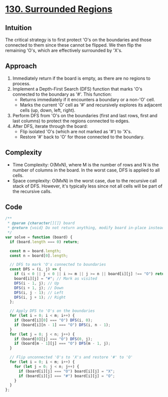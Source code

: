 # [130. Surrounded Regions](https://leetcode.com/problems/surrounded-regions/)

## Intuition

The critical strategy is to first protect 'O's on the boundaries and those connected to them since these cannot be flipped. We then flip the remaining 'O's, which are effectively surrounded by 'X's.

## Approach

1. Immediately return if the board is empty, as there are no regions to process.
2. Implement a Depth-First Search (DFS) function that marks 'O's connected to the boundary as '#'. This function:
   - Returns immediately if it encounters a boundary or a non-'O' cell.
   - Marks the current 'O' cell as '#' and recursively explores its adjacent cells (up, down, left, right).
3. Perform DFS from 'O's on the boundaries (first and last rows, first and last columns) to protect the regions connected to edges.
4. After DFS, iterate through the board:
   - Flip isolated 'O's (which are not marked as '#') to 'X's.
   - Restore '#' back to 'O' for those connected to the boundary.

## Complexity

- Time Complexity: O(MxN), where M is the number of rows and N is the number of columns in the board. In the worst case, DFS is applied to all cells.
- Space complexity: O(MxN) in the worst case, due to the recursive call stack of DFS. However, it's typically less since not all cells will be part of the recursive calls.

## Code

```javascript
/**
 * @param {character[][]} board
 * @return {void} Do not return anything, modify board in-place instead.
 */
var solve = function (board) {
  if (board.length === 0) return;

  const m = board.length;
  const n = board[0].length;

  // DFS to mark 'O's connected to boundaries
  const DFS = (i, j) => {
    if (i < 0 || j < 0 || i >= m || j >= n || board[i][j] !== "O") return;
    board[i][j] = "#"; // Mark as visited
    DFS(i - 1, j); // Up
    DFS(i + 1, j); // Down
    DFS(i, j - 1); // Left
    DFS(i, j + 1); // Right
  };

  // Apply DFS to 'O's on the boundaries
  for (let i = 0; i < m; i++) {
    if (board[i][0] === "O") DFS(i, 0);
    if (board[i][n - 1] === "O") DFS(i, n - 1);
  }
  for (let j = 0; j < n; j++) {
    if (board[0][j] === "O") DFS(0, j);
    if (board[m - 1][j] === "O") DFS(m - 1, j);
  }

  // Flip unconnected 'O's to 'X's and restore '#' to 'O'
  for (let i = 0; i < m; i++) {
    for (let j = 0; j < n; j++) {
      if (board[i][j] === "O") board[i][j] = "X";
      if (board[i][j] === "#") board[i][j] = "O";
    }
  }
};
```
